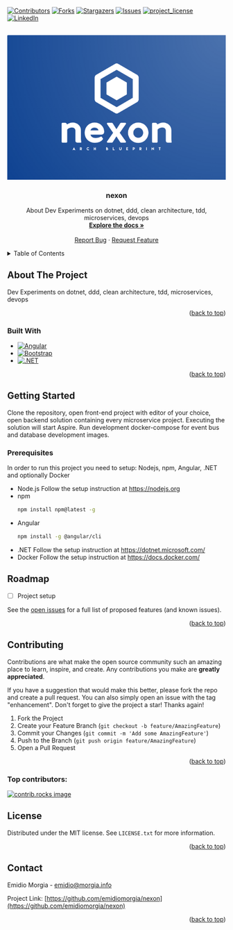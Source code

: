 <!-- Improved compatibility of back to top link: See: https://github.com/othneildrew/Best-README-Template/pull/73 -->
<a id="readme-top"></a>
<!--
*** Thanks for checking out the Best-README-Template. If you have a suggestion
*** that would make this better, please fork the repo and create a pull request
*** or simply open an issue with the tag "enhancement".
*** Don't forget to give the project a star!
*** Thanks again! Now go create something AMAZING! :D
-->



<!-- PROJECT SHIELDS -->
<!--
*** I'm using markdown "reference style" links for readability.
*** Reference links are enclosed in brackets [ ] instead of parentheses ( ).
*** See the bottom of this document for the declaration of the reference variables
*** for contributors-url, forks-url, etc. This is an optional, concise syntax you may use.
*** https://www.markdownguide.org/basic-syntax/#reference-style-links
-->
[![Contributors][contributors-shield]][contributors-url]
[![Forks][forks-shield]][forks-url]
[![Stargazers][stars-shield]][stars-url]
[![Issues][issues-shield]][issues-url]
[![project_license][license-shield]][license-url]
[![LinkedIn][linkedin-shield]][linkedin-url]



<!-- PROJECT LOGO -->
<!-- https://myfreelogomaker.com/editor/207300830 -->
<br />
<div align="center">
  <a href="https://github.com/emidiomorgia/nexon">
    <img src="docs/images/logo.png" alt="Logo" >
  </a>

<h3 align="center">nexon</h3>

  <p align="center">
    About Dev Experiments on dotnet, ddd, clean architecture, tdd, microservices, devops
    <br />
    <a href="https://github.com/emidiomorgia/nexon"><strong>Explore the docs »</strong></a>
    <br />
    <br />
    <!-- <a href="https://github.com/emidiomorgia/nexon">View Demo</a>
    · -->
    <a href="https://github.com/emidiomorgia/nexon/issues/new?labels=bug&template=bug-report---.md">Report Bug</a>
    ·
    <a href="https://github.com/emidiomorgia/nexon/issues/new?labels=enhancement&template=feature-request---.md">Request Feature</a>
  </p>
</div>



<!-- TABLE OF CONTENTS -->
<details>
  <summary>Table of Contents</summary>
  <ol>
    <li>
      <a href="#about-the-project">About The Project</a>
      <ul>
        <li><a href="#built-with">Built With</a></li>
      </ul>
    </li>
    <li>
      <a href="#getting-started">Getting Started</a>
      <ul>
        <li><a href="#prerequisites">Prerequisites</a></li>
        <!-- <li><a href="#installation">Installation</a></li> -->
      </ul>
    </li>
    <!-- <li><a href="#usage">Usage</a></li> -->
    <li><a href="#roadmap">Roadmap</a></li>
    <li><a href="#contributing">Contributing</a></li>
    <li><a href="#license">License</a></li>
    <li><a href="#contact">Contact</a></li>
    <!-- <li><a href="#acknowledgments">Acknowledgments</a></li> -->
  </ol>
</details>



<!-- ABOUT THE PROJECT -->
## About The Project

<!-- [![Product Name Screen Shot][product-screenshot]](https://example.com) -->

Dev Experiments on dotnet, ddd, clean architecture, tdd, microservices, devops

<p align="right">(<a href="#readme-top">back to top</a>)</p>



### Built With



* [![Angular][Angular.io]][Angular-url]
* [![Bootstrap][Bootstrap.com]][Bootstrap-url]
* [![.NET][dotnet-logo]][dotnet-url]


<p align="right">(<a href="#readme-top">back to top</a>)</p>



<!-- GETTING STARTED -->
## Getting Started

Clone the repository, open front-end project with editor of your choice, open backend solution containing every microservice project. Executing the solution will start Aspire. Run development docker-compose for event bus and database development images.

### Prerequisites

In order to run this project you need to setup: Nodejs, npm, Angular, .NET and optionally Docker
* Node.js
  Follow the setup instruction at https://nodejs.org
* npm
  ```sh
  npm install npm@latest -g
  ```
* Angular
  ```sh
  npm install -g @angular/cli
  ```
* .NET
  Follow the setup instruction at https://dotnet.microsoft.com/
* Docker
  Follow the setup instruction at https://docs.docker.com/


<!-- ### Installation

1. Get a free API Key at [https://example.com](https://example.com)
2. Clone the repo
   ```sh
   git clone https://github.com/emidiomorgia/nexon.git
   ```
3. Install NPM packages
   ```sh
   npm install
   ```
4. Enter your API in `config.js`
   ```js
   const API_KEY = 'ENTER YOUR API';
   ```
5. Change git remote url to avoid accidental pushes to base project
   ```sh
   git remote set-url origin emidiomorgia/nexon
   git remote -v # confirm the changes
   ```

<p align="right">(<a href="#readme-top">back to top</a>)</p> -->



<!-- USAGE EXAMPLES -->
<!-- ## Usage

Use this space to show useful examples of how a project can be used. Additional screenshots, code examples and demos work well in this space. You may also link to more resources.

_For more examples, please refer to the [Documentation](https://example.com)_

<p align="right">(<a href="#readme-top">back to top</a>)</p> -->



<!-- ROADMAP -->
## Roadmap

- [ ] Project setup
<!-- - [ ] Feature 2
- [ ] Feature 3
    - [ ] Nested Feature -->

See the [open issues](https://github.com/emidiomorgia/nexon/issues) for a full list of proposed features (and known issues).

<p align="right">(<a href="#readme-top">back to top</a>)</p>



<!-- CONTRIBUTING -->
## Contributing

Contributions are what make the open source community such an amazing place to learn, inspire, and create. Any contributions you make are **greatly appreciated**.

If you have a suggestion that would make this better, please fork the repo and create a pull request. You can also simply open an issue with the tag "enhancement".
Don't forget to give the project a star! Thanks again!

1. Fork the Project
2. Create your Feature Branch (`git checkout -b feature/AmazingFeature`)
3. Commit your Changes (`git commit -m 'Add some AmazingFeature'`)
4. Push to the Branch (`git push origin feature/AmazingFeature`)
5. Open a Pull Request

<p align="right">(<a href="#readme-top">back to top</a>)</p>

### Top contributors:

<a href="https://github.com/emidiomorgia/nexon/graphs/contributors">
  <img src="https://contrib.rocks/image?repo=emidiomorgia/nexon" alt="contrib.rocks image" />
</a>



<!-- LICENSE -->
## License

Distributed under the MIT license. See `LICENSE.txt` for more information.

<p align="right">(<a href="#readme-top">back to top</a>)</p>



<!-- CONTACT -->
## Contact

Emidio Morgia - emidio@morgia.info

Project Link: [https://github.com/emidiomorgia/nexon](https://github.com/emidiomorgia/nexon)

<p align="right">(<a href="#readme-top">back to top</a>)</p>



<!-- ACKNOWLEDGMENTS -->
<!-- ## Acknowledgments





* []()
* []()
* []()

<p align="right">(<a href="#readme-top">back to top</a>)</p> -->



<!-- MARKDOWN LINKS & IMAGES -->
<!-- https://www.markdownguide.org/basic-syntax/#reference-style-links -->
[contributors-shield]: https://img.shields.io/github/contributors/emidiomorgia/nexon.svg?style=for-the-badge
[contributors-url]: https://github.com/emidiomorgia/nexon/graphs/contributors
[forks-shield]: https://img.shields.io/github/forks/emidiomorgia/nexon.svg?style=for-the-badge
[forks-url]: https://github.com/emidiomorgia/nexon/network/members
[stars-shield]: https://img.shields.io/github/stars/emidiomorgia/nexon.svg?style=for-the-badge
[stars-url]: https://github.com/emidiomorgia/nexon/stargazers
[issues-shield]: https://img.shields.io/github/issues/emidiomorgia/nexon.svg?style=for-the-badge
[issues-url]: https://github.com/emidiomorgia/nexon/issues
[license-shield]: https://img.shields.io/github/license/emidiomorgia/nexon.svg?style=for-the-badge
[license-url]: https://github.com/emidiomorgia/nexon/blob/master/LICENSE.txt
[linkedin-shield]: https://img.shields.io/badge/-LinkedIn-black.svg?style=for-the-badge&logo=linkedin&colorB=555
[linkedin-url]: https://linkedin.com/in/emidio-morgia-93127a35
[product-screenshot]: images/screenshot.png
[Angular.io]: https://img.shields.io/badge/Angular-DD0031?style=for-the-badge&logo=angular&logoColor=white
[Angular-url]: https://angular.io/
[Bootstrap.com]: https://img.shields.io/badge/Bootstrap-563D7C?style=for-the-badge&logo=bootstrap&logoColor=white
[Bootstrap-url]: https://getbootstrap.com
[dotnet-url]: https://dotnet.microsoft.com/en-us
[dotnet-logo]: https://img.shields.io/badge/Dotnet-734cb7?style=for-the-badge&logo=.net&logoColor=white